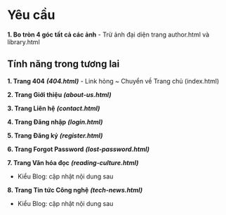 # Yêu cầu

**1. Bo tròn 4 góc tất cả các ảnh** - Trừ ảnh đại diện trang author.html và library.html

## Tính năng trong tương lai

**1. Trang 404** **_(404.html)_** - Link hỏng ~ Chuyển về Trang chủ (index.html)

**2. Trang Giới thiệu** **_(about-us.html)_**

**3. Trang Liên hệ** **_(contact.html)_**

**4. Trang Đăng nhập** **_(login.html)_**

**5. Trang Đăng ký** **_(register.html)_**

**6. Trang Forgot Password** **_(lost-password.html)_**

**7. Trang Văn hóa đọc** **_(reading-culture.html)_**

- Kiểu Blog: cập nhật nội dung sau

**8. Trang Tin tức Công nghệ** **_(tech-news.html)_**

- Kiểu Blog: cập nhật nội dung sau
